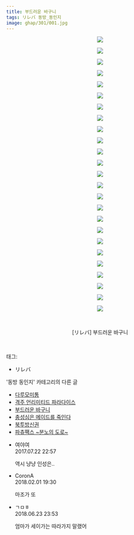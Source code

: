 ```yaml
---
title: 부드러운 바구니
tags: リレバ 동방_동인지
image: ghap/301/001.jpg
---
```

<div class="article">
<p style="text-align: center; clear: none; float: none;"><img src="{{ site.nasurl }}/ghap/301/001.jpg"/></p>
<p style="text-align: center; clear: none; float: none;"><img src="{{ site.nasurl }}/ghap/301/002.jpg"/></p>
<p style="text-align: center; clear: none; float: none;"><img src="{{ site.nasurl }}/ghap/301/003.jpg"/></p>
<p style="text-align: center; clear: none; float: none;"><img src="{{ site.nasurl }}/ghap/301/004.jpg"/></p>
<p style="text-align: center; clear: none; float: none;"><img src="{{ site.nasurl }}/ghap/301/005.jpg"/></p>
<p style="text-align: center; clear: none; float: none;"><img src="{{ site.nasurl }}/ghap/301/006.jpg"/></p>
<p style="text-align: center; clear: none; float: none;"><img src="{{ site.nasurl }}/ghap/301/007.jpg"/></p>
<p style="text-align: center; clear: none; float: none;"><img src="{{ site.nasurl }}/ghap/301/008.jpg"/></p>
<p style="text-align: center; clear: none; float: none;"><img src="{{ site.nasurl }}/ghap/301/009.jpg"/></p>
<p style="text-align: center; clear: none; float: none;"><img src="{{ site.nasurl }}/ghap/301/010.jpg"/></p>
<p style="text-align: center; clear: none; float: none;"><img src="{{ site.nasurl }}/ghap/301/011.jpg"/></p>
<p style="text-align: center; clear: none; float: none;"><img src="{{ site.nasurl }}/ghap/301/012.jpg"/></p>
<p style="text-align: center; clear: none; float: none;"><img src="{{ site.nasurl }}/ghap/301/013.jpg"/></p>
<p style="text-align: center; clear: none; float: none;"><img src="{{ site.nasurl }}/ghap/301/014.jpg"/></p>
<p style="text-align: center; clear: none; float: none;"><img src="{{ site.nasurl }}/ghap/301/015.jpg"/></p>
<p style="text-align: center; clear: none; float: none;"><img src="{{ site.nasurl }}/ghap/301/016.jpg"/></p>
<p style="text-align: center; clear: none; float: none;"><img src="{{ site.nasurl }}/ghap/301/017.jpg"/></p>
<p style="text-align: center; clear: none; float: none;"><img src="{{ site.nasurl }}/ghap/301/018.jpg"/></p>
<p style="text-align: center; clear: none; float: none;"><img src="{{ site.nasurl }}/ghap/301/019.jpg"/></p>
<p style="text-align: center; clear: none; float: none;"><img src="{{ site.nasurl }}/ghap/301/020.jpg"/></p>
<p style="text-align: center; clear: none; float: none;"><img src="{{ site.nasurl }}/ghap/301/021.jpg"/></p>
<p style="text-align: center; clear: none; float: none;"><img src="{{ site.nasurl }}/ghap/301/022.jpg"/></p>
<p style="text-align: center; clear: none; float: none;"><img src="{{ site.nasurl }}/ghap/301/023.jpg"/></p>
<p style="text-align: center; clear: none; float: none;"><img src="{{ site.nasurl }}/ghap/301/024.jpg"/></p>
<p style="text-align: center; clear: none; float: none;"><img src="{{ site.nasurl }}/ghap/301/025.jpg"/></p>
<p style="text-align: center; clear: none; float: none;"><br/></p>
<p style="text-align: center; clear: none; float: none;">[リレバ] 부드러운 바구니</p>
<p><br/></p>
</div><div class="tagTrail">
<p>태그: </p>
<ul>
<li>リレバ</li>
</ul>
</div><div class="another">
<p>'동방 동인지' 카테고리의 다른 글</p>
<ul>
<li><a href="/2016-06-20-ghap_306">다루모미통</a></li>
<li><a href="/2016-06-20-ghap_302">격주 언리미티드 파라다이스</a></li>
<li><a href="/2016-06-20-ghap_301">부드러운 바구니</a></li>
<li><a href="/2016-06-19-ghap_300">충성심은 메이드를 죽인다</a></li>
<li><a href="/2016-06-19-ghap_299">북투방신권</a></li>
<li><a href="/2016-06-19-ghap_298">파츄팩스 ~분노의 도로~</a></li>
</ul>
</div><div class="cb_module cb_fluid">
<div class="cb_wrt cb_profile">
<div class="comment">
<ul>
<li class="cb_thumb_off" id="comment15042080">
<div class="cb_comment_area">
<div class="cb_info_area">
<div class="cb_section">
<span class="cb_nick_name">여야여</span>
</div>
<div class="cb_section">
<span class="cb_date">2017.07.22 22:57 </span>
</div>
</div>
<div class="cb_dsc_comment">
<p class="cb_dsc">
											역시 냥냥 인성은..
										</p>
</div>
</div></li>
<li class="cb_thumb_off" id="comment15189410">
<div class="cb_comment_area">
<div class="cb_info_area">
<div class="cb_section">
<span class="cb_nick_name">CoronA</span>
</div>
<div class="cb_section">
<span class="cb_date">2018.02.01 19:30 </span>
</div>
</div>
<div class="cb_dsc_comment">
<p class="cb_dsc">
											마조가 또
										</p>
</div>
</div></li>
<li class="cb_thumb_off" id="comment15275926">
<div class="cb_comment_area">
<div class="cb_info_area">
<div class="cb_section">
<span class="cb_nick_name">ㄱㅁㅎ</span>
</div>
<div class="cb_section">
<span class="cb_date">2018.06.23 23:53 </span>
</div>
</div>
<div class="cb_dsc_comment">
<p class="cb_dsc">
											엄마가 세이가는 따라가지 말랬어
										</p>
</div>
</div></li>
</ul>
</div>
</div><!-- commentList close -->
</div>